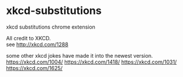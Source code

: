 xkcd-substitutions
==================

xkcd substitutions chrome extension

All credit to XKCD.  
see http://xkcd.com/1288

some other xkcd jokes have made it into the newest version.
https://xkcd.com/1004/
https://xkcd.com/1418/
https://xkcd.com/1031/
https://xkcd.com/1625/
